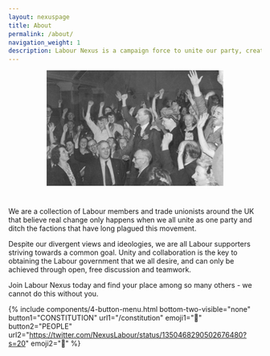 ```yaml
---
layout: nexuspage
title: About
permalink: /about/
navigation_weight: 1
description: Labour Nexus is a campaign force to unite our party, create an environment for constructive discourse and bring Labour to Downing Street.
---
```


<div style="text-align: center;">
<img src="/images/stock/atlee.jpg" style="width: 70%; height: auto;margin-bottom: 25px;">
</div>

We are a collection of Labour members and trade unionists around the UK that believe real change only happens when we all unite as one party and ditch the factions that have long plagued this movement. 

Despite our divergent views and ideologies, we are all Labour supporters striving towards a common goal. Unity and collaboration is the key to obtaining the Labour government that we all desire, and can only be achieved through open, free discussion and teamwork.

Join Labour Nexus today and find your place among so many others - we cannot do this without you.

{% include components/4-button-menu.html bottom-two-visible="none" button1="CONSTITUTION" url1="/constitution" emoji1="📃" button2="PEOPLE" url2="https://twitter.com/NexusLabour/status/1350468290502676480?s=20" emoji2="💬" %}